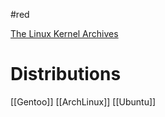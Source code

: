 #red

[The Linux Kernel Archives](https://www.kernel.org/)

# Distributions
[[Gentoo]]
[[ArchLinux]]
[[Ubuntu]]
